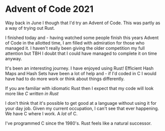 # Advent of Code 2021

Way back in June I though that I'd try an Advent of Code. This was partly
as a way of trying out Rust.

I finished today and - having watched some people finish this years Advent
of Code in the allotted time, I am filled with admiration for those who
managed it. I haven't really been giving the older competition my full
attention but TBH I doubt that I could have managed to complete it on
time anyway.

It's been an interesting journey. I have enjoyed using Rust! Efficient
Hash Maps and Hash Sets have been a lot of help and - if I'd coded in
C I would have had to do more work or think about things differently.

If you are familiar with idiomatic Rust then I expect that my code will
look more like _C written in Rust_

I don't think that it's possible to get good at a language without using
it for your day job. Given my current occupation, I can't see that ever
happening. We have C where I work. A _lot_ of C.

I've programmed C since the 1980's. Rust feels like a natural successor.
